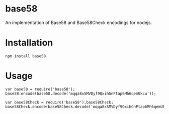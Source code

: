 base58
======

An implementation of Base58 and Base58Check encodings for nodejs.

Installation
============

    npm install base58

Usage
=====

    var base58 = require('base58');
    base58.encode(base58.decode('mqqa8xSMVDyf9QxihGnPtap6Mh6qemUkcu'));

    var base58Check = require('base58').base58Check;
    base58Check.encode(base58Check.decode('mqqa8xSMVDyf9QxihGnPtap6Mh6qemUkcu'));
